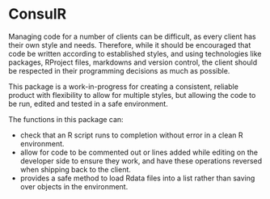 # ConsulR

Managing code for a number of clients can be difficult, as every client has their own style and needs. Therefore, while it should be encouraged that code be written according to established styles, and using technologies like packages, RProject files, markdowns and version control, the client should be respected in their programming decisions as much as possible.

This package is a work-in-progress for creating a consistent, reliable product with flexibility to allow for multiple styles, but allowing the code to be run, edited and tested in a safe environment.
    
The functions in this package can:
- check that an R script runs to completion without error in a clean R environment.
- allow for code to be commented out or lines added while editing on the developer side to ensure they work, and have these operations reversed when shipping back to the client.
- provides a safe method to load Rdata files into a list rather than saving over objects in the environment.
